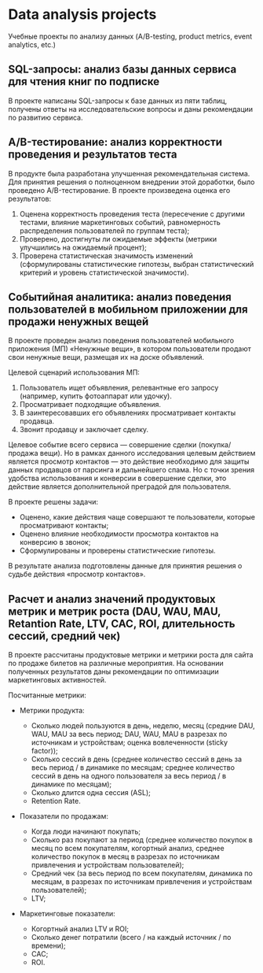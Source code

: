 # Data analysis projects

Учебные проекты по анализу данных (A/B-testing, product metrics, event analytics, etc.)


## SQL-запросы: анализ базы данных сервиса для чтения книг по подписке
В проекте написаны SQL-запросы к базе данных из пяти таблиц, получены ответы на исследовательские вопросы и даны рекомендации по развитию сервиса.


## A/B-тестирование: анализ корректности проведения и результатов теста

В продукте была разработана улучшенная рекомендательная система. Для принятия решения о полноценном внедрении этой доработки, было проведено A/B-тестирование. В проекте произведена оценка его результатов:
1. Оценена корректность проведения теста (пересечение с другими тестами, влияние маркетинговых событий, равномерность распределения пользователей по группам теста);
2. Проверено, достигнуты ли ожидаемые эффекты (метрики улучшились на ожидаемый процент);
3. Проверена статистическая значимость изменений (сформулированы статистические гипотезы, выбран статистический критерий и уровень статистической значимости).


## Событийная аналитика: анализ поведения пользователей в мобильном приложении для продажи ненужных вещей

В проекте проведен анализ поведения пользователей мобильного приложения (МП) «Ненужные вещи», в котором пользователи продают свои ненужные вещи, размещая их на доске объявлений.

Целевой сценарий использования МП:
1. Пользователь ищет объявления, релевантные его запросу (например, купить фотоаппарат или удочку).
2. Просматривает подходящие объявления.
3. В заинтересовавших его объявлениях просматривает контакты продавца.
4. Звонит продавцу и заключает сделку.

Целевое событие всего сервиса — совершение сделки (покупка/продажа вещи). Но в рамках данного исследования целевым действием является просмотр контактов — это действие необходимо для защиты данных продавцов от парсинга и дальнейшего спама. Но с точки зрения удобства использования и конверсии в совершение сделки, это действие является дополнительной преградой для пользователя.

В проекте решены задачи:
- Оценено, какие действия чаще совершают те пользователи, которые просматривают контакты;
- Оценено влияние необходимости просмотра контактов на конверсию в звонок;
- Сформулированы и проверены статистические гипотезы.

В результате анализа подготовлены данные для принятия решения о судьбе действия «просмотр контактов».


## Расчет и анализ значений продуктовых метрик и метрик роста (DAU, WAU, MAU, Retantion Rate, LTV, CAC, ROI, длительность сессий, средний чек)

В проекте рассчитаны продуктовые метрики и метрики роста для сайта по продаже билетов на различные мероприятия. На основании полученных результатов даны рекомендации по оптимизации маркетинговых активностей.

Посчитанные метрики:

- Метрики продукта:
  - Сколько людей пользуются в день, неделю, месяц (средние DAU, WAU, MAU за весь период; DAU, WAU, MAU в разрезах по источникам и устройствам; оценка вовлеченности (sticky factor));
  - Сколько сессий в день (среднее количество сессий в день за весь период / в динамике по месяцам; среднее количество сессий в день на одного пользователя за весь период / в динамике по месяцам);
  - Сколько длится одна сессия (ASL);
  - Retention Rate.

- Показатели по продажам:
  - Когда люди начинают покупать;
  - Сколько раз покупают за период (среднее количество покупок в месяц по всем покупателям, когортный анализ, среднее количество покупок в месяц в разрезах по источникам привлечения и устройствам пользователей);
  - Средний чек (за весь период по всем покупателям, динамика по месяцам, в разрезах по источникам привлечения и устройствам пользователей);
  - LTV;

- Маркетинговые показатели:
  - Когортный анализ LTV и ROI;
  - Сколько денег потратили (всего / на каждый источник / по времени);
  - CAC;
  - ROI.